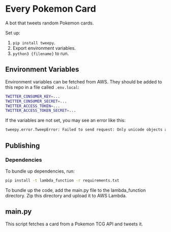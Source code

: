 # Every Pokemon Card

A bot that tweets random Pokemon cards.

Set up:

1. `pip install tweepy`.
2. Export environment variables.
3. `python3 {filename}` to run.

## Environment Variables

Environment variables can be fetched from AWS. They should be added to this repo
in a file called `.env.local`:

```bash
TWITTER_CONSUMER_KEY=...
TWITTER_CONSUMER_SECRET=...
TWITTER_ACCESS_TOKEN=...
TWITTER_ACCESS_TOKEN_SECRET=...
```

If the variables are not set, you may see an error like this:

```bash
tweepy.error.TweepError: Failed to send request: Only unicode objects are escapable. Got None of type <class 'NoneType'>.
```

## Publishing

### Dependencies

To bundle up dependencies, run:

```bash
pip install -t lambda_function -r requirements.txt
```

To bundle up the code, add the main.py file to the lambda_function directory. Zip this
directory and upload it to AWS Lambda.

## main.py

This script fetches a card from a Pokemon TCG API and tweets it.
